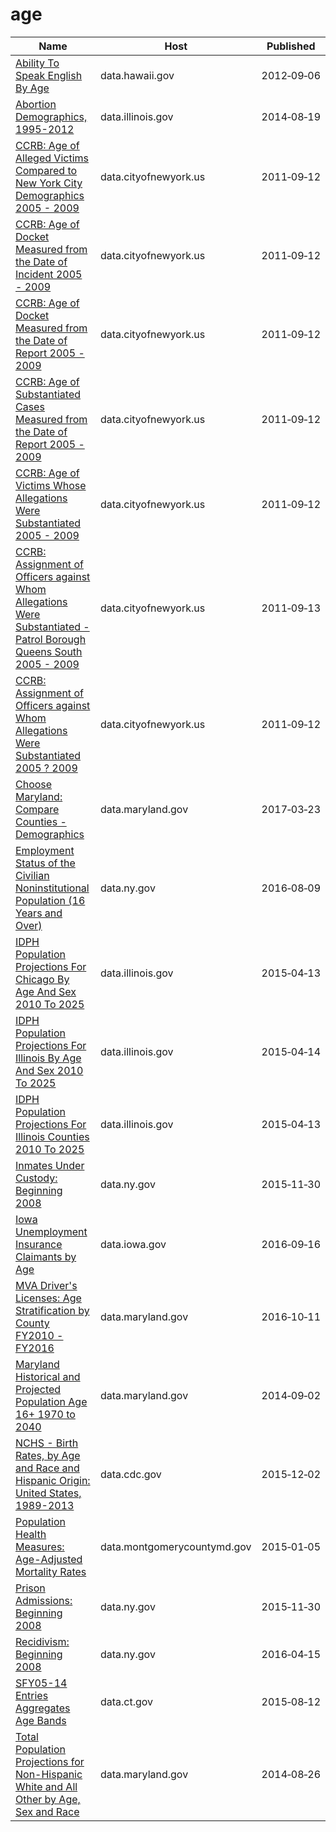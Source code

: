# age

Name | Host | Published
---- | ---- | ---------
[Ability To Speak English By Age](../datasets/ri9m-brxc.md) | data.hawaii.gov | 2012&#x2011;09&#x2011;06
[Abortion Demographics, 1995-2012](../datasets/f7nd-jj28.md) | data.illinois.gov | 2014&#x2011;08&#x2011;19
[CCRB: Age of Alleged Victims Compared to New York City Demographics 2005 - 2009](../datasets/c4pu-cif5.md) | data.cityofnewyork.us | 2011&#x2011;09&#x2011;12
[CCRB: Age of Docket Measured from the Date of Incident 2005 - 2009](../datasets/g8v5-qeu5.md) | data.cityofnewyork.us | 2011&#x2011;09&#x2011;12
[CCRB: Age of Docket Measured from the Date of Report 2005 - 2009](../datasets/7atn-adw6.md) | data.cityofnewyork.us | 2011&#x2011;09&#x2011;12
[CCRB: Age of Substantiated Cases Measured from the Date of Report 2005 - 2009](../datasets/22zm-qrtq.md) | data.cityofnewyork.us | 2011&#x2011;09&#x2011;12
[CCRB: Age of Victims Whose Allegations Were Substantiated 2005 - 2009](../datasets/xj6i-rnxp.md) | data.cityofnewyork.us | 2011&#x2011;09&#x2011;12
[CCRB: Assignment of Officers against Whom Allegations Were Substantiated - Patrol Borough Queens South 2005 - 2009](../datasets/c2v8-zzjq.md) | data.cityofnewyork.us | 2011&#x2011;09&#x2011;13
[CCRB: Assignment of Officers against Whom Allegations Were Substantiated 2005 ? 2009](../datasets/uggy-myiz.md) | data.cityofnewyork.us | 2011&#x2011;09&#x2011;12
[Choose Maryland: Compare Counties - Demographics](../datasets/pa7d-u6hs.md) | data.maryland.gov | 2017&#x2011;03&#x2011;23
[Employment Status of the Civilian Noninstitutional Population (16 Years and Over)](../datasets/wkup-gbbg.md) | data.ny.gov | 2016&#x2011;08&#x2011;09
[IDPH Population Projections For Chicago By Age And Sex 2010 To 2025](../datasets/hqm8-38sz.md) | data.illinois.gov | 2015&#x2011;04&#x2011;13
[IDPH Population Projections For Illinois By Age And Sex 2010 To 2025](../datasets/5m4f-swbm.md) | data.illinois.gov | 2015&#x2011;04&#x2011;14
[IDPH Population Projections For Illinois Counties 2010 To 2025](../datasets/ntyz-weef.md) | data.illinois.gov | 2015&#x2011;04&#x2011;13
[Inmates Under Custody: Beginning 2008](../datasets/55zc-sp6m.md) | data.ny.gov | 2015&#x2011;11&#x2011;30
[Iowa Unemployment Insurance Claimants by Age](../datasets/7uss-66ak.md) | data.iowa.gov | 2016&#x2011;09&#x2011;16
[MVA Driver's Licenses: Age Stratification by County FY2010 - FY2016](../datasets/hyut-sfvk.md) | data.maryland.gov | 2016&#x2011;10&#x2011;11
[Maryland Historical and Projected Population Age 16+ 1970 to 2040](../datasets/7v47-92fa.md) | data.maryland.gov | 2014&#x2011;09&#x2011;02
[NCHS - Birth Rates, by Age and Race and Hispanic Origin: United States, 1989-2013](../datasets/e8kx-wbww.md) | data.cdc.gov | 2015&#x2011;12&#x2011;02
[Population Health Measures: Age-Adjusted Mortality Rates](../datasets/j55i-sqj8.md) | data.montgomerycountymd.gov | 2015&#x2011;01&#x2011;05
[Prison Admissions: Beginning 2008](../datasets/m2rg-xjan.md) | data.ny.gov | 2015&#x2011;11&#x2011;30
[Recidivism: Beginning 2008](../datasets/y7pw-wrny.md) | data.ny.gov | 2016&#x2011;04&#x2011;15
[SFY05-14 Entries Aggregates Age Bands](../datasets/fnfg-dct4.md) | data.ct.gov | 2015&#x2011;08&#x2011;12
[Total Population Projections for Non-Hispanic White and All Other by Age, Sex and Race](../datasets/5zc8-s5s9.md) | data.maryland.gov | 2014&#x2011;08&#x2011;26

